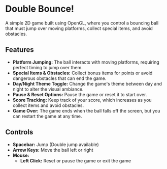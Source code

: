 # Double Bounce!
A simple 2D game built using OpenGL, where you control a bouncing ball that must jump over moving platforms, collect special items, and avoid obstacles.

## Features

- **Platform Jumping:** The ball interacts with moving platforms, requiring perfect timing to jump over them.
- **Special Items & Obstacles:** Collect bonus items for points or avoid dangerous obstacles that can end the game.
- **Day/Night Theme Toggle:** Change the game's theme between day and night to alter the visual ambiance.
- **Pause & Reset Options:** Pause the game or reset it to start over.
- **Score Tracking:** Keep track of your score, which increases as you collect items and avoid obstacles.
- **Game Over:** The game ends when the ball falls off the screen, but you can restart the game at any time.

## Controls

- **Spacebar:** Jump (Double jump available)
- **Arrow Keys:** Move the ball left or right
- **Mouse:**
  - **Left Click:** Reset or pause the game or exit the game
